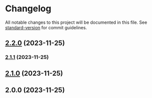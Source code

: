 # Changelog

All notable changes to this project will be documented in this file. See [standard-version](https://github.com/conventional-changelog/standard-version) for commit guidelines.

## [2.2.0](https://github.com/lmscc/demo/compare/v2.1.1...v2.2.0) (2023-11-25)

### [2.1.1](https://github.com/lmscc/demo/compare/v2.1.0...v2.1.1) (2023-11-25)

## [2.1.0](https://github.com/lmscc/demo/compare/v2.0.0...v2.1.0) (2023-11-25)

## 2.0.0 (2023-11-25)
